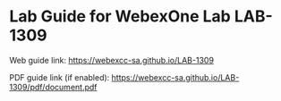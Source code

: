 # Lab Guide for WebexOne Lab LAB-1309

Web guide link: https://webexcc-sa.github.io/LAB-1309

PDF guide link (if enabled): https://webexcc-sa.github.io/LAB-1309/pdf/document.pdf

